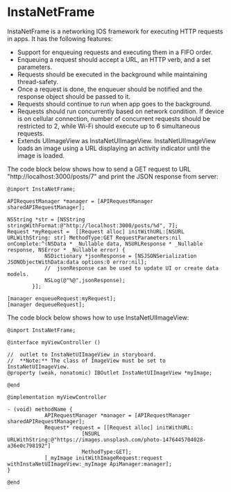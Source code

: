 # InstaNetFrame

InstaNetFrame is a networking IOS framework for executing HTTP requests in apps. It has the following features:

- Support for enqueuing requests and executing them in a FIFO order.
- Enqueuing a request should accept a URL, an HTTP verb, and a set parameters.
- Requests should be executed in the background while maintaining thread-safety.
- Once a request is done, the enqueuer should be notified and the response object should be passed to it.
- Requests should continue to run when app goes to the background.
- Requests should run concurrently based on network condition. If device is on cellular connection, number of concurrent requests should be restricted to 2, while Wi-Fi should execute up to 6 simultaneous requests.
- Extends UIImageView as InstaNetUIImageView. InstaNetUIImageView loads an image using a URL displaying an activity indicator until the image is loaded.


The code block below shows how to send a GET request to URL "http://localhost:3000/posts/7" and 
print the JSON response from server:
```
@import InstaNetFrame;

APIRequestManager *manager = [APIRequestManager sharedAPIRequestManager];

NSString *str = [NSString stringWithFormat:@"http://localhost:3000/posts/%d", 7];
Request *myRequest =  [[Request alloc] initWithURL:[NSURL URLWithString: str] MethodType:GET RequestParameters:nil onComplete:^(NSData * _Nullable data, NSURLResponse * _Nullable response, NSError * _Nullable error) {
            NSDictionary *jsonResponse = [NSJSONSerialization JSONObjectWithData:data options:0 error:nil];
            //  jsonResponse can be used to update UI or create data models.            
            NSLog(@"%@",jsonResponse);
        }];
        
[manager enqueueRequest:myRequest];
[manager dequeueRequest];
```


The code block below shows how to use InstaNetUIImageView:
```
@import InstaNetFrame;

@interface myViewController ()

//  outlet to InstaNetUIImageView in storyboard. 
//  **Note:** The class of ImageView must be set to InstaNetUIImageView.
@property (weak, nonatomic) IBOutlet InstaNetUIImageView *myImage;

@end

@implementation myViewController

- (void) methodName {
            APIRequestManager *manager = [APIRequestManager sharedAPIRequestManager];
            Request* request = [[Request alloc] initWithURL:
                        [NSURL URLWithString:@"https://images.unsplash.com/photo-1476445704028-a36e0c798192"]
                        MethodType:GET];
            [_myImage initWithImageRequest:request withInstaNetUIImageView:_myImage ApiManager:manager];
}

@end
```



